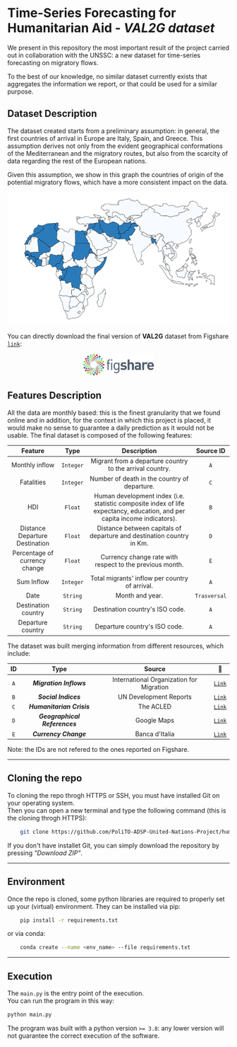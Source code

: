 # Time-Series Forecasting for Humanitarian Aid - ***VAL2G dataset***

We present in this repository the most important result of the project carried out in collaboration with the UNSSC: a new dataset for time-series forecasting on migratory flows.

To the best of our knowledge, no similar dataset currently exists that aggregates the information we report, or that could be used for a similar purpose.

## Dataset Description
The dataset created starts from a preliminary assumption: in general, the first countries of arrival in Europe are Italy, Spain, and Greece. This assumption derives not only from the evident geographical conformations of the Mediterranean and the migratory routes, but also from the scarcity of data regarding the rest of the European nations.

Given this assumption, we show in this graph the countries of origin of the potential migratory flows, which have a more consistent impact on the data.
<div align="center">
  <img src="https://github.com/PoliTO-ADSP-United-Nations-Project/.github/blob/main/imgs/country.png" title="countries" alt="countries" height="300"/>
</div>

You can directly download the final version of **VAL2G** dataset from Figshare [`link`](
https://figshare.com/articles/dataset/VAL2G_-_Dataset/22006961):
<div align="center">
  <img src="https://github.com/PoliTO-ADSP-United-Nations-Project/.github/blob/main/imgs/figshare.png" title="countries" alt="countries" height="50"/>
</div>

## **Features Description**

All the data are monthly based: this is the finest granularity that we found online and in addition, for the context in which this project is placed, it would make no sense to guarantee a daily prediction as it would not be usable.
The final dataset is composed of the following features:

|**Feature**         |**Type**         |**Description**        | **Source ID** |
|:-------------:|:---------------:|:----------:|:-------:|
|Monthly inflow| `Integer`| Migrant from a departure country to the arrival country.|`A`|
| Fatalities | `Integer` | Number of death in the country of departure.|`C`|
|HDI|`Float`| Human development index (i.e. statistic composite index of life expectancy, education, and per capita income indicators).|`B`|
|Distance Departure Destination| `Float` | Distance between capitals of departure and destination country in Km.|`D`|
|Percentage of currency change | `Float` | Currency change rate with respect to the previous month.|`E`|
|Sum Inflow| `Integer` | Total migrants' inflow per country of arrival.|`A`|
|Date | `String` | Month and year.|`Trasversal`|
|Destination country|`String`|Destination country's ISO code.|`A`|
|Departure country|`String` | Departure country's ISO code.|`A`|
 

The dataset was built merging information from different resources, which include:
<div align="center">

|**ID**|**Type**         |**Source**         |🔗        |
|:------:|:-------------:|:---------------:|:----------:|
|`A`|***Migration Inflows*** | International Organization for Migration| [`Link`](https://migration.iom.int/europe/arrivals#content-tab-anchor)|
|`B`|***Social Indices*** | UN Development Reports| [`Link`](https://hdr.undp.org/data-center/documentation-and-downloads)|
|`C`|***Humanitarian Crisis*** | The ACLED| [`Link`](https://acleddata.com/data-export-tool/)|
|`D`|***Geographical References*** | Google Maps| [`Link`](https://www.google.com/maps)|
|`E`|***Currency Change*** | Banca d'Italia| [`Link`](https://tassidicambio.bancaditalia.it/terzevalute-wf-ui-web/timeSeries)|
</div>
Note: the IDs are not refered to the ones reported on Figshare.

-------------------------------------------------------------

## Cloning the repo
To cloning the repo throgh HTTPS or SSH, you must have installed Git on your operating system.<br>
Then you can open a new terminal and type the following command (this is the cloning throgh HTTPS):
```bash
    git clone https://github.com/PoliTO-ADSP-United-Nations-Project/humanitarian_aid_dataset
```
If you don't have installet Git, you can simply download the repository by pressing <i>"Download ZIP"</i>.

-------------------------------------------------------------

## Environment
Once the repo is cloned, some python libraries are required to properly set up your (virtual) environment.
They can be installed via pip:
```bash
    pip install -r requirements.txt
```
or via conda:
```bash
    conda create --name <env_name> --file requirements.txt
```

-------------------------------------------------------------

## Execution
The `main.py` is the entry point of the execution.<br>
You can run the program in this way:
```bash
python main.py
```
The program was built with a python version ```>= 3.8```: any lower version will not guarantee the correct execution of the software.
